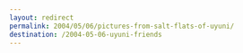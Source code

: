 ```yaml
---
layout: redirect
permalink: 2004/05/06/pictures-from-salt-flats-of-uyuni/
destination: /2004-05-06-uyuni-friends
---
```

